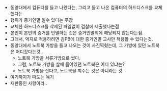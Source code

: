 * 동양대에서 컴퓨터를 들고 나왔다는, 그리고 들고 나온 컴퓨터의 하드디스크를 교체했다는
* 행위가 증거인멸 일수 있다는 주장
* 교체한 하드디스크를 삭제된 파일없이 검찰에 제출했다는점
* 본인이 본인의 증거를 인멸하는 것은 증거인멸죄에 해당되지 않는다는점.
* 그래서, 억지로 적용하려면 김PB에 대한 증거인멸 교사만 적용할 수 있다는것.
* 동양대에서 노트북 가방을 들고 나오는 것이 사진찍혔는데, 그 가방에 있던 노트북은 어디갔다는것..
    * 노트북 가방을 서류가방으로 썼다.
    * 그럼, 노트북 가방을 살때 들어있던 노트북은 어디 있냐는?
    * 노트북 가방을 산다고, 노트북을 껴주는 것은 아니라는 것.
* 여기까지가 떠도는 얘기
* 재판중인 사항이라..
